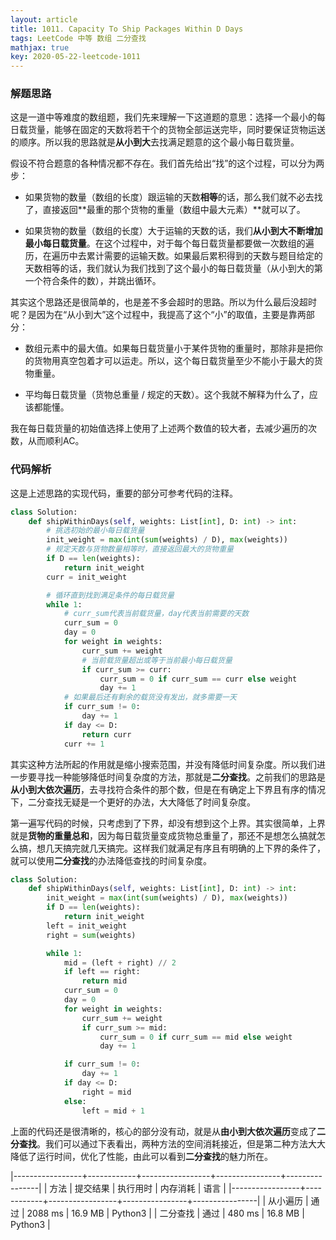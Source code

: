 ```yaml
---
layout: article
title: 1011. Capacity To Ship Packages Within D Days
tags: LeetCode 中等 数组 二分查找
mathjax: true
key: 2020-05-22-leetcode-1011
---
```


### 解题思路

这是一道中等难度的数组题，我们先来理解一下这道题的意思：选择一个最小的每日载货量，能够在固定的天数将若干个的货物全部运送完毕，同时要保证货物运送的顺序。所以我的思路就是**从小到大**去找满足题意的这个最小每日载货量。

假设不符合题意的各种情况都不存在。我们首先给出“找”的这个过程，可以分为两步：

* 如果货物的数量（数组的长度）跟运输的天数**相等**的话，那么我们就不必去找了，直接返回**最重的那个货物的重量（数组中最大元素）**就可以了。

* 如果货物的数量（数组的长度）大于运输的天数的话，我们**从小到大不断增加最小每日载货量**。在这个过程中，对于每个每日载货量都要做一次数组的遍历，在遍历中去累计需要的运输天数。如果最后累积得到的天数与题目给定的天数相等的话，我们就认为我们找到了这个最小的每日载货量（从小到大的第一个符合条件的数），并跳出循环。

其实这个思路还是很简单的，也是差不多会超时的思路。所以为什么最后没超时呢？是因为在“从小到大”这个过程中，我提高了这个“小”的取值，主要是靠两部分：

* 数组元素中的最大值。如果每日载货量小于某件货物的重量时，那除非是把你的货物用真空包着才可以运走。所以，这个每日载货量至少不能小于最大的货物重量。

* 平均每日载货量（货物总重量 / 规定的天数）。这个我就不解释为什么了，应该都能懂。

我在每日载货量的初始值选择上使用了上述两个数值的较大者，去减少遍历的次数，从而顺利AC。

### 代码解析

这是上述思路的实现代码，重要的部分可参考代码的注释。

```python
class Solution:
    def shipWithinDays(self, weights: List[int], D: int) -> int:
        # 挑选初始的最小每日载货量
        init_weight = max(int(sum(weights) / D), max(weights))
        # 规定天数与货物数量相等时，直接返回最大的货物重量
        if D == len(weights):
            return init_weight
        curr = init_weight

        # 循环直到找到满足条件的每日载货量
        while 1:
            # curr_sum代表当前载货量，day代表当前需要的天数
            curr_sum = 0
            day = 0
            for weight in weights:
                curr_sum += weight
                # 当前载货量超出或等于当前最小每日载货量
                if curr_sum >= curr:
                    curr_sum = 0 if curr_sum == curr else weight
                    day += 1
            # 如果最后还有剩余的载货没有发出，就多需要一天
            if curr_sum != 0:
                day += 1
            if day <= D:
                return curr
            curr += 1
```

其实这种方法所起的作用就是缩小搜索范围，并没有降低时间复杂度。所以我们进一步要寻找一种能够降低时间复杂度的方法，那就是**二分查找**。之前我们的思路是**从小到大依次遍历**，去寻找符合条件的那个数，但是在有确定上下界且有序的情况下，二分查找无疑是一个更好的办法，大大降低了时间复杂度。

第一遍写代码的时候，只考虑到了下界，却没有想到这个上界。其实很简单，上界就是**货物的重量总和**，因为每日载货量变成货物总重量了，那还不是想怎么搞就怎么搞，想几天搞完就几天搞完。这样我们就满足有序且有明确的上下界的条件了，就可以使用**二分查找**的办法降低查找的时间复杂度。

```python
class Solution:
    def shipWithinDays(self, weights: List[int], D: int) -> int:
        init_weight = max(int(sum(weights) / D), max(weights))
        if D == len(weights):
            return init_weight
        left = init_weight
        right = sum(weights)

        while 1:
            mid = (left + right) // 2
            if left == right:
                return mid
            curr_sum = 0
            day = 0
            for weight in weights:
                curr_sum += weight
                if curr_sum >= mid:
                    curr_sum = 0 if curr_sum == mid else weight
                    day += 1

            if curr_sum != 0:
                day += 1
            if day <= D:
                right = mid
            else:
                left = mid + 1
```

上面的代码还是很清晰的，核心的部分没有动，就是从**由小到大依次遍历**变成了**二分查找**。我们可以通过下表看出，两种方法的空间消耗接近，但是第二种方法大大降低了运行时间，优化了性能，由此可以看到**二分查找**的魅力所在。

|-----------------+------------+-----------------+----------------+----------------|
| 方法 | 提交结果 | 执行用时 | 内存消耗 | 语言 |
|-----------------+------------+-----------------+----------------+----------------|
| 从小遍历 | 通过 | 2088 ms | 16.9 MB | Python3 |
| 二分查找 | 通过 | 480 ms | 16.8 MB | Python3 |
